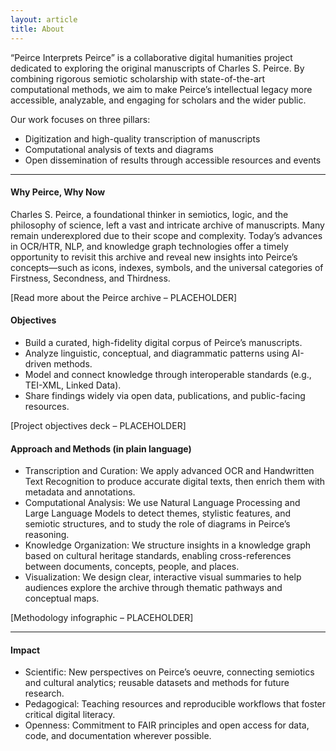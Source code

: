 ```yaml
---
layout: article
title: About
---
```







“Peirce Interprets Peirce” is a collaborative digital humanities project dedicated to exploring the original manuscripts of Charles S. Peirce. By combining rigorous semiotic scholarship with state-of-the-art computational methods, we aim to make Peirce’s intellectual legacy more accessible, analyzable, and engaging for scholars and the wider public.

Our work focuses on three pillars:

- Digitization and high-quality transcription of manuscripts
- Computational analysis of texts and diagrams
- Open dissemination of results through accessible resources and events

---

#### Why Peirce, Why Now

Charles S. Peirce, a foundational thinker in semiotics, logic, and the philosophy of science, left a vast and intricate archive of manuscripts. Many remain underexplored due to their scope and complexity. Today’s advances in OCR/HTR, NLP, and knowledge graph technologies offer a timely opportunity to revisit this archive and reveal new insights into Peirce’s concepts—such as icons, indexes, symbols, and the universal categories of Firstness, Secondness, and Thirdness.

[Read more about the Peirce archive – PLACEHOLDER]

#### Objectives

- Build a curated, high-fidelity digital corpus of Peirce’s manuscripts.
- Analyze linguistic, conceptual, and diagrammatic patterns using AI-driven methods.
- Model and connect knowledge through interoperable standards (e.g., TEI-XML, Linked Data).
- Share findings widely via open data, publications, and public-facing resources.

[Project objectives deck – PLACEHOLDER]

#### Approach and Methods (in plain language)

- Transcription and Curation: We apply advanced OCR and Handwritten Text Recognition to produce accurate digital texts, then enrich them with metadata and annotations.
- Computational Analysis: We use Natural Language Processing and Large Language Models to detect themes, stylistic features, and semiotic structures, and to study the role of diagrams in Peirce’s reasoning.
- Knowledge Organization: We structure insights in a knowledge graph based on cultural heritage standards, enabling cross-references between documents, concepts, people, and places.
- Visualization: We design clear, interactive visual summaries to help audiences explore the archive through thematic pathways and conceptual maps.

[Methodology infographic – PLACEHOLDER]

---

#### Impact

- Scientific: New perspectives on Peirce’s oeuvre, connecting semiotics and cultural analytics; reusable datasets and methods for future research.
- Pedagogical: Teaching resources and reproducible workflows that foster critical digital literacy.
- Openness: Commitment to FAIR principles and open access for data, code, and documentation wherever possible.

